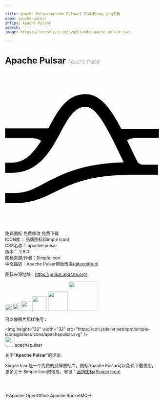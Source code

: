 ```yaml
---

title: Apache Pulsar(Apache Pulsar) ICON转svg、png下载
name: apache-pulsar
zhTips: Apache Pulsar
search: 
image: https://iconhelper.cn/svg/brands/apache-pulsar.svg

---
```


# Apache Pulsar  <small style="font-size: 60%;font-weight: 100">Apache Pulsar</small>

<div id="svg" class="svg-wrap">
<svg role="img" xmlns="http://www.w3.org/2000/svg" viewBox="0 0 24 24"><title>Apache Pulsar icon</title><path d="M24 8.925h-5.866c-1.586-3.041-3.262-5.402-5.544-5.402-2.97 0-4.367 2.593-5.717 5.115l-.118.22H0v1.5h3.934c1.39 0 1.673.468 1.673.468-1.09 1.691-2.4 3.364-4.584 3.364H0v1.573h1.03c4.234 0 6.083-3.434 7.567-6.193 1.361-2.541 2.31-4.08 3.993-4.08 1.747 0 3.584 3.801 5.201 7.157.237.488.477.988.72 1.483-6.2.197-9.155 1.649-11.559 2.833-1.759.866-3.147 1.94-5.433 1.94H0v1.574h1.507c2.754 0 4.47-.85 6.295-1.751 2.53-1.243 5.398-2.652 12.157-2.652h3.907V14.5H21.66a1.18 1.18 0 01-.972-.393 70.83 70.83 0 01-1.133-2.321l-.511-1.047s.366-.393 1.38-.393H24Z"/></svg>
</div>
<detail full-name='apache-pulsar'></detail>

<div class="detail-page">
<p>
<span><span class="badge-success badge">免费图标</span> <span class="badge-success badge">免费修改</span>  <span class="badge-success badge">免费下载</span> </span>
<br/>
<span>
ICON库：
<span class="badge-secondary badge">品牌图标(Simple Icon)</span> 
</span>
<br/>
<span>
CSS名称：
<span class="badge-secondary badge">apache-pulsar</span> 
</span>

<br/>
<span>
版本：
<span class="badge-secondary badge">2.8.0</span> 
</span>
<br/>
<span>图标来源/作者：<span class="badge-light badge">Simple Icon</span></span> 
<br/>
<span class="zh-detail">中文描述：<span class="badge-primary badge">Apache Pulsar</span><span class="help-link"><span>帮助改进</span>(<a href="https://gitee.com/liuwave/icon-helper/edit/master/json/brands/apache-pulsar.json" target="_blank" rel="noopener noreferrer">gitee</a><a href="https://github.com/liuwave/icon-helper/edit/master/json/brands/apache-pulsar.json" target="_blank" rel="noopener noreferrer">github</a></span>)</span><br/>
</p>
</div><div class="description description alert alert-light"><p>图标来源地址：<a href="https://pulsar.apache.org/" target="_blank" rel="noopener noreferrer">https://pulsar.apache.org/</a></p></div>
<div class="alert alert-dark">
<img height="21" width="21" src="https://cdn.jsdelivr.net/npm/simple-icons@latest/icons/apachepulsar.svg" />
<img height="24" width="24" src="https://cdn.jsdelivr.net/npm/simple-icons@latest/icons/apachepulsar.svg" />
<img height="32" width="32" src="https://cdn.jsdelivr.net/npm/simple-icons@latest/icons/apachepulsar.svg" />
<img height="48" width="48" src="https://cdn.jsdelivr.net/npm/simple-icons@latest/icons/apachepulsar.svg" />
<img height="64" width="64" src="https://cdn.jsdelivr.net/npm/simple-icons@latest/icons/apachepulsar.svg" />
<img height="96" width="96" src="https://cdn.jsdelivr.net/npm/simple-icons@latest/icons/apachepulsar.svg" />

</div>
<div>
  <p>可以像图片那样使用：    
  </p>
  <div class="alert alert-primary" style="font-size: 14px">
    &lt;img height="32" width="32" src="https://cdn.jsdelivr.net/npm/simple-icons@latest/icons/apachepulsar.svg" /&gt;
    <copy-btn content='<img height="32" width="32" src="https://cdn.jsdelivr.net/npm/simple-icons@latest/icons/apachepulsar.svg" />'></copy-btn>
  </div>
  <div class="alert alert-secondary">
    <img height="32" width="32" src="https://cdn.jsdelivr.net/npm/simple-icons@latest/icons/apachepulsar.svg" />apachepulsar
    <copy-btn content="apachepulsar" btn-title="复制图标名称"></copy-btn>
  </div>
</div>
<div class="icon-detail__container">
<p>关于“<b>Apache Pulsar</b>”的评论:</p>
</div>
<Vssue title="关于“Apache Pulsar”的评论" />
<div><p>Simple Icon是一个免费的品牌图标库。图标Apache Pulsar可以免费下载使用。更多关于  Simple Icon的信息，参见：<a target="_blank" href="https://iconhelper.cn/brands.html">品牌图标(Simple Icon)</a>
</p></div>


<div style="padding:2rem 0 " class="page-nav"><p class="inner"><span class="prev">←<router-link to="/icon/apache-openoffice.html">Apache OpenOffice</router-link></span> <span class="next"><router-link to="/icon/apache-rocketmq.html">Apache RocketMQ</router-link>→</span></p></div>
